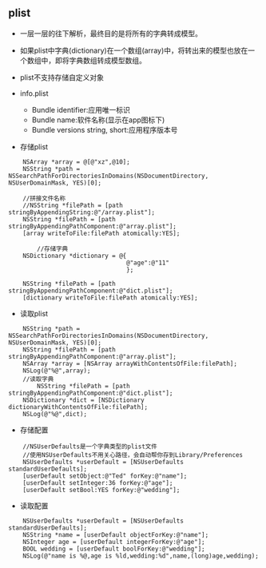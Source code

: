 ## plist
+ 一层一层的往下解析，最终目的是将所有的字典转成模型。
+ 如果plist中字典(dictionary)在一个数组(array)中，将转出来的模型也放在一个数组中，即将字典数组转成模型数组。
+ plist不支持存储自定义对象

+ info.plist
    - Bundle identifier:应用唯一标识
    - Bundle name:软件名称(显示在app图标下)
    - Bundle versions string, short:应用程序版本号

- 存储plist
```objc
    NSArray *array = @[@"xz",@10];
    NSString *path = NSSearchPathForDirectoriesInDomains(NSDocumentDirectory, NSUserDomainMask, YES)[0];
    
    //拼接文件名称
    //NSString *filePath = [path stringByAppendingString:@"/array.plist"];
    NSString *filePath = [path stringByAppendingPathComponent:@"array.plist"];
    [array writeToFile:filePath atomically:YES];
    
        //存储字典
    NSDictionary *dictionary = @{
                                 @"age":@"11"
                                 };
    
    NSString *filePath = [path stringByAppendingPathComponent:@"dict.plist"];
    [dictionary writeToFile:filePath atomically:YES];
```
- 读取plist
```objc
    NSString *path = NSSearchPathForDirectoriesInDomains(NSDocumentDirectory, NSUserDomainMask, YES)[0];
    NSString *filePath = [path stringByAppendingPathComponent:@"array.plist"];
    NSArray *array = [NSArray arrayWithContentsOfFile:filePath];
    NSLog(@"%@",array);
    //读取字典
        NSString *filePath = [path stringByAppendingPathComponent:@"dict.plist"];
    NSDictionary *dict = [NSDictionary dictionaryWithContentsOfFile:filePath];
    NSLog(@"%@",dict);
```

- 存储配置
```objc
    //NSUserDefaults是一个字典类型的plist文件
    //使用NSUserDefaults不用关心路径，会自动帮你存到Library/Preferences
    NSUserDefaults *userDefault = [NSUserDefaults standardUserDefaults];
    [userDefault setObject:@"Ted" forKey:@"name"];
    [userDefault setInteger:36 forKey:@"age"];
    [userDefault setBool:YES forKey:@"wedding"];
```
- 读取配置
```objc
    NSUserDefaults *userDefault = [NSUserDefaults standardUserDefaults];
    NSString *name = [userDefault objectForKey:@"name"];
    NSInteger age = [userDefault integerForKey:@"age"];
    BOOL wedding = [userDefault boolForKey:@"wedding"];
    NSLog(@"name is %@,age is %ld,wedding:%d",name,(long)age,wedding);
```